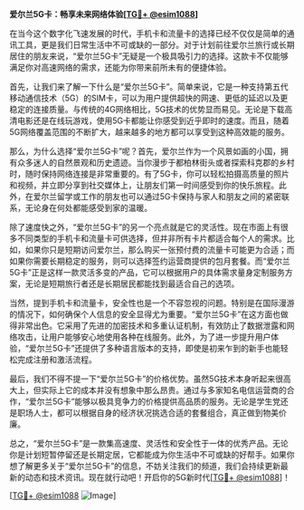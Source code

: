**爱尔兰5G卡：畅享未来网络体验[[TG💪+ @esim1088](https://t.me/s/esim1088)]**

在当今这个数字化飞速发展的时代，手机卡和流量卡的选择已经不仅仅是简单的通讯工具，更是我们日常生活中不可或缺的一部分。对于计划前往爱尔兰旅行或长期居住的朋友来说，“爱尔兰5G卡”无疑是一个极具吸引力的选择。这款卡不仅能够满足你对高速网络的需求，还能为你带来前所未有的便捷体验。

首先，让我们来了解一下什么是“爱尔兰5G卡”。简单来说，它是一种支持第五代移动通信技术（5G）的SIM卡，可以为用户提供超快的网速、更低的延迟以及更稳定的连接质量。与传统的4G网络相比，5G技术的优势显而易见。无论是下载高清电影还是在线玩游戏，使用5G卡都能让你感受到近乎即时的速度。而且，随着5G网络覆盖范围的不断扩大，越来越多的地方都可以享受到这种高效能的服务。

那么，为什么选择“爱尔兰5G卡”呢？首先，爱尔兰作为一个风景如画的小国，拥有众多迷人的自然景观和历史遗迹。当你漫步于都柏林街头或者探索科克郡的乡村时，随时保持网络连接是非常重要的。有了5G卡，你可以轻松拍摄高质量的照片和视频，并立即分享到社交媒体上，让朋友们第一时间感受到你的快乐旅程。此外，在爱尔兰留学或工作的朋友也可以通过5G卡保持与家人和朋友之间的紧密联系，无论身在何处都能感受到家的温暖。

除了速度快之外，“爱尔兰5G卡”的另一个亮点就是它的灵活性。现在市面上有很多不同类型的手机卡和流量卡可供选择，但并非所有卡片都适合每个人的需求。比如，如果你只是短期访问爱尔兰，那么购买一张预付费的流量卡可能更为合适；而如果你需要长期稳定的服务，则可以选择签约运营商提供的包月套餐。而“爱尔兰5G卡”正是这样一款灵活多变的产品，它可以根据用户的具体需求量身定制服务方案，无论是短期旅行者还是长期居民都能找到最适合自己的选项。

当然，提到手机卡和流量卡，安全性也是一个不容忽视的问题。特别是在国际漫游的情况下，如何确保个人信息的安全显得尤为重要。“爱尔兰5G卡”在这方面也做得非常出色。它采用了先进的加密技术和多重认证机制，有效防止了数据泄露和网络攻击，让用户能够安心地使用各种在线服务。此外，为了进一步提升用户体验，“爱尔兰5G卡”还提供了多种语言版本的支持，即使是初来乍到的新手也能轻松完成注册和激活流程。

最后，我们不得不提一下“爱尔兰5G卡”的价格优势。虽然5G技术本身听起来很高大上，但实际上它的成本并没有想象中那么昂贵。通过与多家知名电信运营商的合作，“爱尔兰5G卡”能够以极具竞争力的价格提供高品质的服务。无论是学生党还是职场人士，都可以根据自身的经济状况挑选合适的套餐组合，真正做到物美价廉。

总之，“爱尔兰5G卡”是一款集高速度、灵活性和安全性于一体的优秀产品。无论你是计划短暂停留还是长期定居，它都能成为你生活中不可或缺的好帮手。如果你想了解更多关于“爱尔兰5G卡”的信息，不妨关注我们的频道，我们会持续更新最新的动态和技术资讯。现在就行动吧！开启你的5G新时代[[TG💪+ @esim1088](https://t.me/s/esim1088)]！

[[TG💪+ @esim1088](https://t.me/s/esim1088) ![Image](https://i.postimg.cc/4NQfJmqS/Snipaste-2025-05-13-00-14-12.png)]